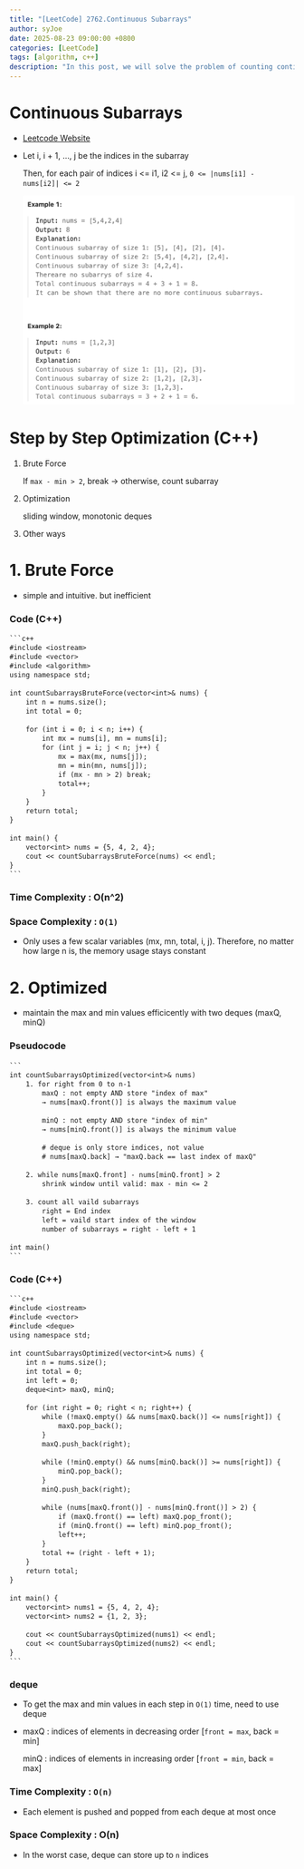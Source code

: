 ```yaml
---
title: "[LeetCode] 2762.Continuous Subarrays"
author: syJoe
date: 2025-08-23 09:00:00 +0800
categories: [LeetCode]
tags: [algorithm, c++]
description: "In this post, we will solve the problem of counting continuous subarrays where the difference between the maximum and minimum values is at most 2. Starting from a naive approach with O(n^2) complexity, we optimize it to O(n) using a sliding window combined with two deques."
---
```


# Continuous Subarrays

- [Leetcode Website](https://leetcode.com/problems/continuous-subarrays/description/)

- Let i, i + 1, ..., j be the indices in the subarray

    Then, for each pair of indices i <= i1, i2 <= j, `0 <= |nums[i1] - nums[i2]| <= 2`

    ![Alt text](../assets/img/blog/leetcode8.png)

# Step by Step Optimization (C++)

1. Brute Force

    If `max - min > 2`, break → otherwise, count subarray

2. Optimization

    sliding window, monotonic deques

3. Other ways


# 1. Brute Force

- simple and intuitive. but inefficient

### Code (C++)

    ```c++
    #include <iostream>
    #include <vector>
    #include <algorithm>
    using namespace std;

    int countSubarraysBruteForce(vector<int>& nums) {
        int n = nums.size();
        int total = 0;

        for (int i = 0; i < n; i++) {
            int mx = nums[i], mn = nums[i];
            for (int j = i; j < n; j++) {
                mx = max(mx, nums[j]);
                mn = min(mn, nums[j]);
                if (mx - mn > 2) break;
                total++;
            }
        }
        return total;
    }

    int main() {
        vector<int> nums = {5, 4, 2, 4};
        cout << countSubarraysBruteForce(nums) << endl;
    }
    ```

### Time Complexity : O(n^2)

### Space Complexity : `O(1)`

- Only uses a few scalar variables (mx, mn, total, i, j). Therefore, no matter how large n is, the memory usage stays constant

# 2. Optimized

- maintain the max and min values efficicently with two deques (maxQ, minQ)

### Pseudocode

    ```
    int countSubarraysOptimized(vector<int>& nums)
        1. for right from 0 to n-1
            maxQ : not empty AND store "index of max"
            → nums[maxQ.front()] is always the maximum value
        
            minQ : not empty AND store "index of min" 
            → nums[minQ.front()] is always the minimum value
            
            # deque is only store indices, not value
            # nums[maxQ.back] → "maxQ.back == last index of maxQ"
        
        2. while nums[maxQ.front] - nums[minQ.front] > 2
            shrink window until valid: max - min <= 2

        3. count all vaild subarrays
            right = End index
            left = vaild start index of the window
            number of subarrays = right - left + 1

    int main()
    ```

### Code (C++)

    ```c++
    #include <iostream>
    #include <vector>
    #include <deque>
    using namespace std;

    int countSubarraysOptimized(vector<int>& nums) {
        int n = nums.size();
        int total = 0;
        int left = 0;
        deque<int> maxQ, minQ;

        for (int right = 0; right < n; right++) {
            while (!maxQ.empty() && nums[maxQ.back()] <= nums[right]) {
                maxQ.pop_back();
            }
            maxQ.push_back(right);

            while (!minQ.empty() && nums[minQ.back()] >= nums[right]) {
                minQ.pop_back();
            }
            minQ.push_back(right);

            while (nums[maxQ.front()] - nums[minQ.front()] > 2) {
                if (maxQ.front() == left) maxQ.pop_front();
                if (minQ.front() == left) minQ.pop_front();
                left++;
            }
            total += (right - left + 1);
        }
        return total;
    }

    int main() {
        vector<int> nums1 = {5, 4, 2, 4};
        vector<int> nums2 = {1, 2, 3};

        cout << countSubarraysOptimized(nums1) << endl;
        cout << countSubarraysOptimized(nums2) << endl;
    }
    ```

### deque

- To get the max and min values in each step in `O(1)` time, need to use deque

- maxQ : indices of elements in decreasing order [`front = max`, back = min]
    
    minQ : indices of elements in increasing order [`front = min`, back = max]


### Time Complexity : `O(n)`

- Each element is pushed and popped from each deque at most once

### Space Complexity : O(n)

- In the worst case, deque can store up to `n` indices